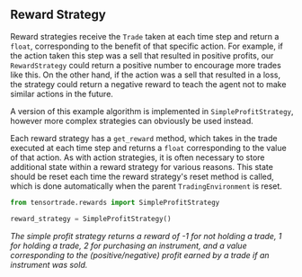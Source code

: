 ## Reward Strategy

Reward strategies receive the `Trade` taken at each time step and return a `float`, corresponding to the benefit of that specific action. For example, if the action taken this step was a sell that resulted in positive profits, our `RewardStrategy` could return a positive number to encourage more trades like this. On the other hand, if the action was a sell that resulted in a loss, the strategy could return a negative reward to teach the agent not to make similar actions in the future.

A version of this example algorithm is implemented in `SimpleProfitStrategy`, however more complex strategies can obviously be used instead.

Each reward strategy has a `get_reward` method, which takes in the trade executed at each time step and returns a `float` corresponding to the value of that action. As with action strategies, it is often necessary to store additional state within a reward strategy for various reasons. This state should be reset each time the reward strategy's reset method is called, which is done automatically when the parent `TradingEnvironment` is reset.

```python
from tensortrade.rewards import SimpleProfitStrategy

reward_strategy = SimpleProfitStrategy()
```

_The simple profit strategy returns a reward of -1 for not holding a trade, 1 for holding a trade, 2 for purchasing an instrument, and a value corresponding to the (positive/negative) profit earned by a trade if an instrument was sold._